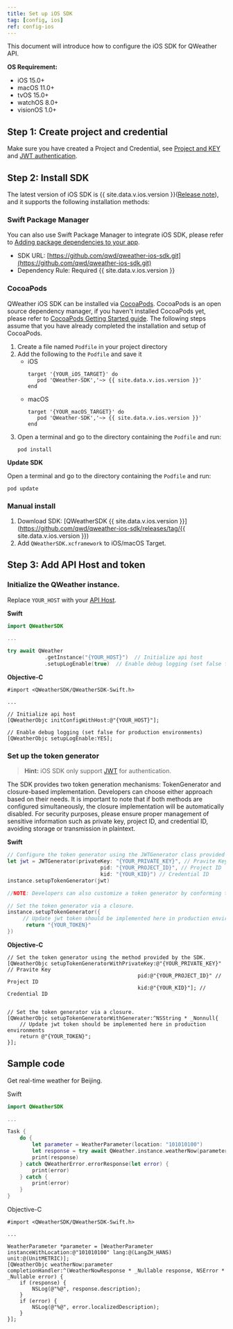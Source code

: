 ```yaml
---
title: Set up iOS SDK
tag: [config, ios]
ref: config-ios
---
```


This document will introduce how to configure the iOS SDK for QWeather API.

**OS Requirement:**

- iOS 15.0+
- macOS 11.0+
- tvOS 15.0+
- watchOS 8.0+
- visionOS 1.0+

## Step 1: Create project and credential

Make sure you have created a Project and Credential, see [Project and KEY](/en/docs/configuration/project-and-key/) and [JWT authentication](/en/docs/configuration/authentication/#json-web-token).

## Step 2: Install SDK

The latest version of iOS SDK is {{ site.data.v.ios.version }}([Release note](https://blog.qweather.com/release/sdk/)), and it supports the following installation methods:

### Swift Package Manager

You can also use Swift Package Manager to integrate iOS SDK, please refer to [Adding package dependencies to your app](https://developer.apple.com/documentation/xcode/adding-package-dependencies-to-your-app).

* SDK URL: [https://github.com/qwd/qweather-ios-sdk.git](https://github.com/qwd/qweather-ios-sdk.git)
* Dependency Rule: Required {{ site.data.v.ios.version }}

### CocoaPods

QWeather iOS SDK can be installed via [CocoaPods](https://cocoapods.org/). CocoaPods is an open source dependency manager, if you haven't installed CocoaPods yet, please refer to [CocoaPods Getting Started guide](https://guides.cocoapods.org/using/getting-started.html). The following steps assume that you have already completed the installation and setup of CocoaPods.

1. Create a file named `Podfile` in your project directory
2. Add the following to the `Podfile` and save it
   - iOS
     ```
     target '{YOUR_iOS_TARGET}' do
        pod 'QWeather-SDK','~> {{ site.data.v.ios.version }}'
     end
     ```
   - macOS
     ```
     target '{YOUR_macOS_TARGET}' do
        pod 'QWeather-SDK','~> {{ site.data.v.ios.version }}'
     end
     ```
3. Open a terminal and go to the directory containing the `Podfile` and run:
   ```
   pod install
   ```

**Update SDK**

Open a terminal and go to the directory containing the `Podfile` and run:

```
pod update
```

### Manual install

1. Download SDK: [QWeatherSDK {{ site.data.v.ios.version }}](https://github.com/qwd/qweather-ios-sdk/releases/tag/{{ site.data.v.ios.version }})
2. Add `QWeatherSDK.xcframework` to iOS/macOS Target.

## Step 3: Add API Host and token


### Initialize the QWeather instance.

Replace `YOUR_HOST` with your [API Host](/docs/configuration/api-host/).

**Swift**

```swift
import QWeatherSDK

...

try await QWeather
            .getInstance("{YOUR_HOST}")  // Initialize api host
            .setupLogEnable(true)  // Enable debug logging (set false for production environments)

```

**Objective-C**

```objc
#import <QWeatherSDK/QWeatherSDK-Swift.h>

...

// Initialize api host
[QWeatherObjc initConfigWithHost:@"{YOUR_HOST}"];

// Enable debug logging (set false for production environments)
[QWeatherObjc setupLogEnable:YES];
```
 
### Set up the token generator

> **Hint:** iOS SDK only support [JWT](/docs/configuration/authentication/#json-web-token) for authentication.

The SDK provides two token generation mechanisms: TokenGenerator and closure-based implementation. Developers can choose either approach based on their needs. It is important to note that if both methods are configured simultaneously, the closure implementation will be automatically disabled. For security purposes, please ensure proper management of sensitive information such as private key, project ID, and credential ID, avoiding storage or transmission in plaintext.

**Swift**

```swift
// Configure the token generator using the JWTGenerator class provided by the SDK
let jwt = JWTGenerator(privateKey: "{YOUR_PRIVATE_KEY}", // Pravite Key
                              pid: "{YOUR_PROJECT_ID}", // Project ID
                              kid: "{YOUR_KID}") // Credential ID
instance.setupTokenGenerator(jwt)

//NOTE: Developers can also customize a token generator by conforming to the TokenGenerator protocol.

// Set the token generator via a closure.
instance.setupTokenGenerator({  
     // Update jwt token should be implemented here in production environments
      return "{YOUR_TOKEN}"
})
```

**Objective-C**

```objc
// Set the token generator using the method provided by the SDK.
[QWeatherObjc setupTokenGeneratorWithPrivateKey:@"{YOUR_PRIVATE_KEY}" // Pravite Key
                                          pid:@"{YOUR_PROJECT_ID}" // Project ID
                                          kid:@"{YOUR_KID}"]; // Credential ID


// Set the token generator via a closure.
[QWeatherObjc setupTokenGeneratorWithGenerater:^NSString * _Nonnull{
    // Update jwt token should be implemented here in production environments
    return @"{YOUR_TOKEN}"; 
}];
```

## Sample code

Get real-time weather for Beijing.
  
Swift

```swift
import QWeatherSDK

...

Task {
    do {
        let parameter = WeatherParameter(location: "101010100")
        let response = try await QWeather.instance.weatherNow(parameter)
        print(response)
    } catch QWeatherError.errorResponse(let error) {
        print(error)
    } catch {
        print(error)
    }
}
```        

Objective-C

```objc
#import <QWeatherSDK/QWeatherSDK-Swift.h>

...

WeatherParameter *parameter = [WeatherParameter instanceWithLocation:@"101010100" lang:@(LangZH_HANS) unit:@(UnitMETRIC)];
[QWeatherObjc weatherNow:parameter completionHandler:^(WeatherNowResponse * _Nullable response, NSError * _Nullable error) {
    if (response) {
        NSLog(@"%@", response.description);
    }
    if (error) {
        NSLog(@"%@", error.localizedDescription);
    }
}];
```
